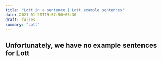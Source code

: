 ```yaml
---
title: "Lott in a sentence | Lott example sentences"
date: 2021-01-20T19:57:50+05:30
draft: falses
summary: "Lott"
---
```

## Unfortunately, we have no example sentences for Lott                 
